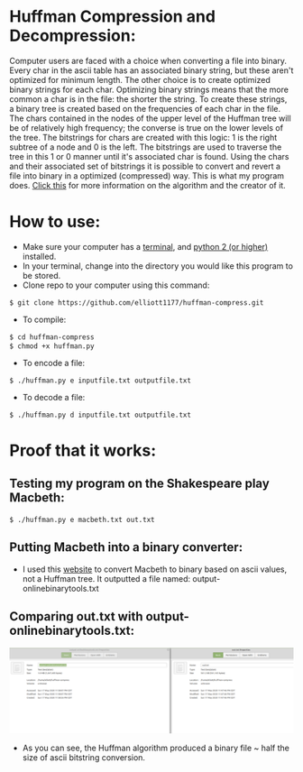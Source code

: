 # Huffman Compression and Decompression:
Computer users are faced with a choice when converting a file into binary.
Every char in the ascii table has an associated binary string, but these aren't optimized for minimum length.
The other choice is to create optimized binary strings for each char. Optimizing binary strings means that the more common a
char is in the file: the shorter the string. To create these strings, a binary tree is created based on the frequencies of each char in the file.
The chars contained in the nodes of the upper level of the Huffman tree will be of relatively high frequency; the converse is true on the lower levels of the tree.
The bitstrings for chars are created with this logic: 1 is the right subtree of a node and 0 is the left. The bitstrings are used to traverse the tree in this 1 or 0 manner
until it's associated char is found. Using the chars and their associated set of bitstrings it is possible to convert and revert a file into binary in a optimized (compressed)
way. This is what my program does. [Click this](https://en.wikipedia.org/wiki/Huffman_coding) for more information on the algorithm and the creator of it.

# How to use:
- Make sure your computer has a [terminal](https://towardsdatascience.com/a-quick-guide-to-using-command-line-terminal-96815b97b955), and [python 2 (or higher)](https://phoenixnap.com/kb/check-python-version) installed.
- In your terminal, change into the directory you would like this program to be stored.
- Clone repo to your computer using this command:
```
$ git clone https://github.com/elliott1177/huffman-compress.git
```
- To compile:
```
$ cd huffman-compress
$ chmod +x huffman.py
```
- To encode a file:
```
$ ./huffman.py e inputfile.txt outputfile.txt
```
- To decode a file:
```
$ ./huffman.py d inputfile.txt outputfile.txt
```

# Proof that it works:
## Testing my program on the Shakespeare play Macbeth:
```
$ ./huffman.py e macbeth.txt out.txt
```
## Putting Macbeth into a binary converter:
- I used this [website](https://onlinebinarytools.com/convert-text-to-binary) to convert Macbeth to binary based on ascii values, not a Huffman tree. It outputted a file named: output-onlinebinarytools.txt
## Comparing out.txt with output-onlinebinarytools.txt:
![Comparison](images/comparison.png)
- As you can see, the Huffman algorithm produced a binary file ~ half the size of ascii bitstring conversion.
